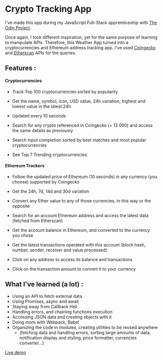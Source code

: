 # Crypto Tracking App

I've made this app during my JavaScript Full-Stack apprenticeship with <a href="https://www.theodinproject.com/lessons/node-path-javascript-weather-app">The Odin Project</a>.

Once again, I took different inspiration, yet for the same purpose of learning to manipulate APIs. Therefore, this Weather App turned into a cryptocurrencies and Ethereum address tracking app. I've used <a href="https://www.coingecko.com/en/api/documentation">Coingecko</a> and <a href="https://docs.etherscan.io/">Etherscan</a> APIs for the queries.

## Features :

#### Cryptocurrencies

- Track Top 100 cryptocurrencies sorted by popularity
- Get the name, symbol, icon, USD value, 24h variation, highest and lowest value in the latest 24h
- Updated every 10 seconds

- Search for any crypto referenced in Coingecko (+ 13 000) and access the same details as previously
- Search input completion sorted by best matches and most popular cryptocurrencies
- See Top 7 Trending cryptocurrencies

#### Ethereum Trackers

- Follow the updated price of Ethereum (10 seconds) in any currency (you choose) supported by Coingecko
- Get the 24h, 7d, 14d and 30d variation
- Convert any Ether value to any of those currencies, in this way or the opposite

- Search for an account Ethereum address and access the latest data (fetched from Etherscan)
- Get the account balance in Ethereum, and converted to the currency you chose
- Get the latest transactions operated with this account (block hash, number, sender, receiver and value processed)
- Click on any address to access its balance and transactions
- Click on the transaction amount to convert it to your currency

## What I've learned (a lot) :

- Using an API to fetch external data
- Using Promises, async and await
- Staying away from Callback Hell
- Handling errors, and chaining functions execution
- Accessing JSON data and creating objects with it
- Doing more with Webpack, Babel
- Organizing the code in modules, creating utilities to be reused anywhere
  - (fetching data and handling errors, sorting large amounts of data, notification display and styling, price formatter, currencies converter...)

<a href="https://polar0.github.io/crypto-app/">Live demo</a>

